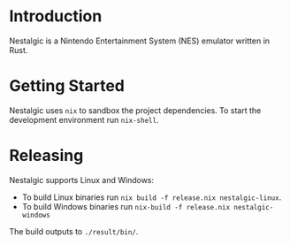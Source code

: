 # Introduction

Nestalgic is a Nintendo Entertainment System (NES) emulator written in Rust.

# Getting Started

Nestalgic uses `nix` to sandbox the project dependencies. To start the development environment run `nix-shell`.

# Releasing

Nestalgic supports Linux and Windows:

- To build Linux binaries run `nix build -f release.nix nestalgic-linux`.
- To build Windows binaries run `nix-build -f release.nix nestalgic-windows`

The build outputs to `./result/bin/`.
